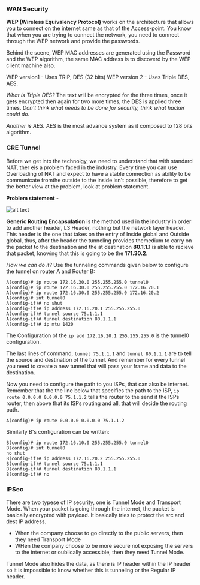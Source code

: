 ### WAN Security

**WEP (Wireless Equivalency Protocol)** works on the architecture that allows you to connect on the internet same as that of the Access-point. You know that when you are trying to connect the network, you need to connect through the WEP network and provide the passwords.

Behind the scene, WEP MAC addresses are generated using the Password and the WEP algorithm, the same MAC address is to discoverd by the WEP client machine also.

WEP version1 - Uses TRIP, DES (32 bits)
WEP version 2 - Uses Triple DES, AES.

*What is Triple DES?* The text will be encrypted for the three times, once it gets encrypted then again for two more times, the DES is applied three times. *Don't think what needs to be done for security, think what hacker could do.*

*Another is AES.* AES is the most advance system as it composed to 128 bits algorithm.


### GRE Tunnel

Before we get into the technolgy, we need to understand that with standard NAT, ther eis a problem faced in the industry. Every time you can use Overloading of NAT and expect to have a stable connection as ability to be communicate fromthe outside to the inside isn't possible, therefore to get the better view at the problem, look at problem statement.


**Problem statement** - 

![alt text](gre-tunnel.png)


**Generic Routing Encapsulation** is the method used in the industry in order to add another header, L3 Header, nothing but the network layer header. This header is the one that takes on the entry of Inside global and Outside global, thus, after the header the tunneling provides themedium to carry on the packet to the destination and the at destination **80.1.1.1** is able to recieve that packet, knowing that this is going to be the **171.30.2**.

*How we can do it?* Use the tunneling commands given below to configure the tunnel on router A and Router B:

```
A(config)# ip route 172.16.30.0 255.255.255.0 tunnel0 
A(config)# ip route 172.16.30.0 255.255.255.0 172.16.20.1
A(config)# ip route 172.16.30.0 255.255.255.0 172.16.20.2
A(config)# int tunnel0
A(config-if)# no shut
A(config-if)# ip address 172.16.20.1 255.255.255.0
A(config-if)# tunnel source 75.1.1.1
A(config-if)# tunnel destination 80.1.1.1
A(config-if)# ip mtu 1420
```

The Configuration of the `ip add 172.16.20.1 255.255.255.0` is the tunnel0 configuration.

The last lines of command, `tunnel 75.1.1.1` and `tunnel 80.1.1.1` are to tell the source and destination of the tunnel. And remember for every tunnel you need to create a new tunnel that will pass your frame and data to the destination.

Now you need to configure the path to you ISPs, that can also be internet. Remember that the the line below that specifies the path to the ISP, `ip route 0.0.0.0 0.0.0.0 75.1.1.2` tells the router to the send it the ISPs router, then above that its ISPs routing and all, that will decide the routing path.

```
A(config)# ip route 0.0.0.0 0.0.0.0 75.1.1.2
```

Similarly B's configuration can be written:

```
B(config)# ip route 172.16.10.0 255.255.255.0 tunnel0
B(config)# int tunnel0
no shut
B(config-if)# ip address 172.16.20.2 255.255.255.0
B(config-if)# tunnel source 75.1.1.1
B(config-if)# tunnel destination 80.1.1.1
B(config-if)# no
```

### IPSec 

There are two typese of IP security, one is Tunnel Mode and Transport Mode. When your packet is going through the internet, the packet is basically encrypted with payload. It basically tries to protect the src and dest IP address. 

- When the company choose to go directly to the public servers, then they need Transport Mode 
- WHen the company choose to be more secure not exposing the servers to the internet or oublically accessible, then they need Tunnel Mode. 

Tunnel Mode also hides the data, as there is IP header within the IP header so it is impossible to know whether this is tunneling or the Regular IP header.
 




